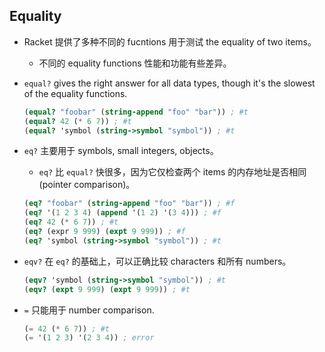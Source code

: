 ## Equality

- Racket 提供了多种不同的 fucntions 用于测试 the equality of two items。

  - 不同的 equality functions 性能和功能有些差异。

- `equal?` gives the right answer for all data types, though it's the slowest of the equality functions.

  ```scheme
  (equal? "foobar" (string-append "foo" "bar")) ; #t
  (equal? 42 (* 6 7)) ; #t
  (equal? 'symbol (string->symbol "symbol")) ; #t
  ```

- `eq?` 主要用于 symbols, small integers, objects。

  - `eq?` 比 `equal?` 快很多，因为它仅检查两个 items 的内存地址是否相同 (pointer comparison)。

  ```scheme
  (eq? "foobar" (string-append "foo" "bar")) ; #f
  (eq? '(1 2 3 4) (append '(1 2) '(3 4))) ; #f
  (eq? 42 (* 6 7)) ; #t
  (eq? (expr 9 999) (expt 9 999)) ; #f
  (eq? 'symbol (string->symbol "symbol")) ; #t
  ```

- `eqv?` 在 `eq?` 的基础上，可以正确比较 characters 和所有 numbers。

  ```scheme
  (eqv? 'symbol (string->symbol "symbol")) ; #t
  (eqv? (expt 9 999) (expt 9 999)) ; #t
  ```

- `=` 只能用于 number comparison.

  ```scheme
  (= 42 (* 6 7)) ; #t
  (= '(1 2 3) '(2 3 4)) ; error
  ```

  